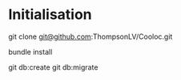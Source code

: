 <h1>Initialisation</h1>

git clone git@github.com:ThompsonLV/Cooloc.git

bundle install

git db:create
git db:migrate
